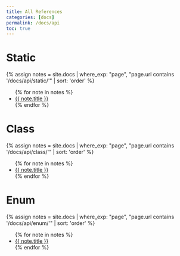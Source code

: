 ```yaml
---
title: All References
categories: [docs]
permalink: /docs/api
toc: true
---
```

# Static
{% assign notes = site.docs | where_exp: "page", "page.url contains '/docs/api/static/'" | sort: 'order' %}
<ul>
    {% for note in notes %}
        <li><a href="{{ note.url | relative_url }}">{{ note.title }}</a></li>
    {% endfor %}
</ul>

# Class
{% assign notes = site.docs | where_exp: "page", "page.url contains '/docs/api/class/'" | sort: 'order' %}
<ul>
    {% for note in notes %}
        <li><a href="{{ note.url | relative_url }}">{{ note.title }}</a></li>
    {% endfor %}
</ul>

# Enum
{% assign notes = site.docs | where_exp: "page", "page.url contains '/docs/api/enum/'" | sort: 'order' %}
<ul>
    {% for note in notes %}
        <li><a href="{{ note.url | relative_url }}">{{ note.title }}</a></li>
    {% endfor %}
</ul>